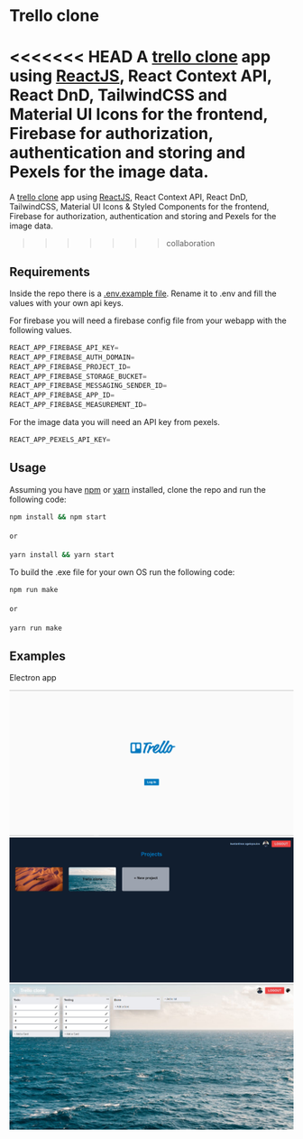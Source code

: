 # Trello clone

<<<<<<< HEAD
A [trello clone](https://trello.com) app using [ReactJS](https://reactjs.org), React Context API, React DnD, TailwindCSS and Material UI Icons for the frontend, Firebase for authorization, authentication and storing and Pexels for the image data.
=======
A [trello clone](https://trello.com) app using [ReactJS](https://reactjs.org), React Context API, React DnD, TailwindCSS, Material UI Icons & Styled Components for the frontend, Firebase for authorization, authentication and storing and Pexels for the image data.
>>>>>>> collaboration

## Requirements

Inside the repo there is a [.env.example file](./.env.example). Rename it to .env and fill the values with your own api keys.

For firebase you will need a firebase config file from your webapp with the following values.

```javascript
REACT_APP_FIREBASE_API_KEY=
REACT_APP_FIREBASE_AUTH_DOMAIN=
REACT_APP_FIREBASE_PROJECT_ID=
REACT_APP_FIREBASE_STORAGE_BUCKET=
REACT_APP_FIREBASE_MESSAGING_SENDER_ID=
REACT_APP_FIREBASE_APP_ID=
REACT_APP_FIREBASE_MEASUREMENT_ID=
```

For the image data you will need an API key from pexels.

```javascript
REACT_APP_PEXELS_API_KEY=
```

## Usage

Assuming you have [npm](https://www.npmjs.com) or [yarn](https://www.yarnpkg.com) installed, clone the repo and run the following code:

```bash
npm install && npm start

or

yarn install && yarn start
```

To build the .exe file for your own OS run the following code:

```bash
npm run make

or 

yarn run make
```

## Examples

Electron app
<br>
<p align="center">
  <img src="img/img1.png"/>
  <img src="img/img2.png"/>
  <img src="img/img3.png"/>
</p>